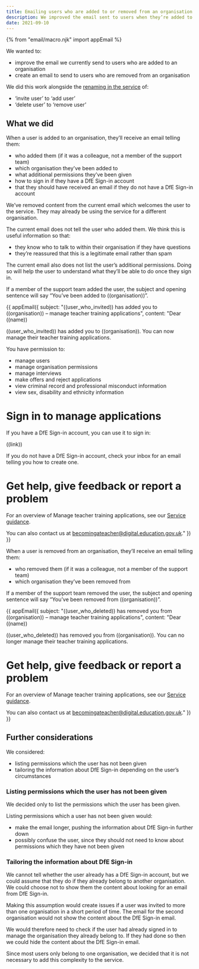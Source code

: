 ```yaml
---
title: Emailing users who are added to or removed from an organisation
description: We improved the email sent to users when they’re added to an organisation and created one to send when users are removed
date: 2021-09-10
---
```


{% from "email/macro.njk" import appEmail %}

We wanted to:

- improve the email we currently send to users who are added to an organisation
- create an email to send to users who are removed from an organisation

We did this work alongside the [renaming in the service](/manage-teacher-training-applications/changing-the-terms-for-adding-a-user-and-removing-a-user-from-an-organisation/) of:

- ‘invite user’ to ‘add user’
- ‘delete user’ to ‘remove user’

## What we did

When a user is added to an organisation, they’ll receive an email telling them:

- who added them (if it was a colleague, not a member of the support team)
- which organisation they’ve been added to
- what additional permissions they’ve been given
- how to sign in if they have a DfE Sign-in account
- that they should have received an email if they do not have a DfE Sign-in account

We’ve removed content from the current email which welcomes the user to the service. They may already be using the service for a different organisation.

The current email does not tell the user who added them. We think this is useful information so that:

- they know who to talk to within their organisation if they have questions
- they’re reassured that this is a legitimate email rather than spam

The current email also does not list the user’s additional permissions. Doing so will help the user to understand what they’ll be able to do once they sign in.

If a member of the support team added the user, the subject and opening sentence will say “You’ve been added to ((organisation))”.

<!-- markdownlint-disable MD025 -->

{{ appEmail({
  subject: "((user_who_invited)) has added you to ((organisation)) – manage teacher training applications",
  content: "Dear ((name))

((user_who_invited)) has added you to ((organisation)). You can now manage their teacher training applications.

You have permission to:

- manage users
- manage organisation permissions
- manage interviews
- make offers and reject applications
- view criminal record and professional misconduct information
- view sex, disability and ethnicity information

# Sign in to manage applications

If you have a DfE Sign-in account, you can use it to sign in:

((link))

If you do not have a DfE Sign-in account, check your inbox for an email telling you how to create one.

# Get help, give feedback or report a problem

For an overview of Manage teacher training applications, see our [Service guidance](https://www.apply-for-teacher-training.service.gov.uk/provider/service-guidance).

You can also contact us at <becomingateacher@digital.education.gov.uk>."
}) }}

<!-- markdownlint-enable MD025 -->

When a user is removed from an organisation, they’ll receive an email telling them:

- who removed them (if it was a colleague, not a member of the support team)
- which organisation they’ve been removed from

If a member of the support team removed the user, the subject and opening sentence will say “You’ve been removed from ((organisation))”.

<!-- markdownlint-disable MD025 -->

{{ appEmail({
  subject: "((user_who_deleted)) has removed you from ((organisation)) – manage teacher training applications",
  content: "Dear ((name))

((user_who_deleted)) has removed you from ((organisation)). You can no longer manage their teacher training applications.

# Get help, give feedback or report a problem

For an overview of Manage teacher training applications, see our [Service guidance](https://www.apply-for-teacher-training.service.gov.uk/provider/service-guidance).

You can also contact us at <becomingateacher@digital.education.gov.uk>."
}) }}

<!-- markdownlint-enable MD025 -->

## Further considerations

We considered:

- listing permissions which the user has not been given
- tailoring the information about DfE Sign-in depending on the user’s circumstances

### Listing permissions which the user has not been given

We decided only to list the permissions which the user has been given.

Listing permissions which a user has not been given would:

- make the email longer, pushing the information about DfE Sign-in further down
- possibly confuse the user, since they should not need to know about permissions which they have not been given

### Tailoring the information about DfE Sign-in

We cannot tell whether the user already has a DfE Sign-in account, but we could assume that they do if they already belong to another organisation. We could choose not to show them the content about looking for an email from DfE Sign-in.

Making this assumption would create issues if a user was invited to more than one organisation in a short period of time. The email for the second organisation would not show the content about the DfE Sign-in email.

We would therefore need to check if the user had already signed in to manage the organisation they already belong to. If they had done so then we could hide the content about the DfE Sign-in email.

Since most users only belong to one organisation, we decided that it is not necessary to add this complexity to the service.
